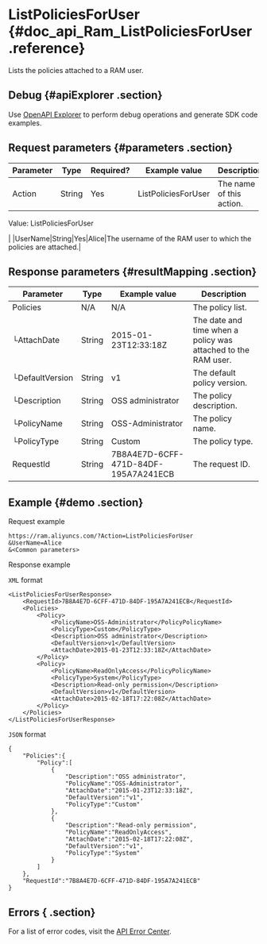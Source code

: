# ListPoliciesForUser {#doc_api_Ram_ListPoliciesForUser .reference}

Lists the policies attached to a RAM user.

## Debug {#apiExplorer .section}

Use [OpenAPI Explorer](https://api.aliyun.com/#product=Ram&api=CreateUser) to perform debug operations and generate SDK code examples.

## Request parameters {#parameters .section}

|Parameter|Type|Required?|Example value|Description|
|---------|----|---------|-------------|-----------|
|Action|String|Yes|ListPoliciesForUser| The name of this action.

 Value: ListPoliciesForUser

 |
|UserName|String|Yes|Alice|The username of the RAM user to which the policies are attached.|

## Response parameters {#resultMapping .section}

|Parameter|Type|Example value|Description|
|---------|----|-------------|-----------|
|Policies|N/A|N/A|The policy list.|
|└AttachDate|String|2015-01-23T12:33:18Z|The date and time when a policy was attached to the RAM user.|
|└DefaultVersion|String|v1|The default policy version.|
|└Description|String|OSS administrator|The policy description.|
|└PolicyName|String|OSS-Administrator|The policy name.|
|└PolicyType|String|Custom|The policy type.|
|RequestId|String|7B8A4E7D-6CFF-471D-84DF-195A7A241ECB|The request ID.|

## Example {#demo .section}

Request example

``` {#request_demo}
https://ram.aliyuncs.com/?Action=ListPoliciesForUser
&UserName=Alice
&<Common parameters>
```

Response example

`XML` format

``` {#xml_return_success_demo}
<ListPoliciesForUserResponse>
    <RequestId>7B8A4E7D-6CFF-471D-84DF-195A7A241ECB</RequestId>
    <Policies>
        <Policy>
            <PolicyName>OSS-Administrator</PolicyPolicyName>
            <PolicyType>Custom</PolicyType>
            <Description>OSS administrator</Description>
            <DefaultVersion>v1</DefaultVersion>
            <AttachDate>2015-01-23T12:33:18Z</AttachDate>
        </Policy>
        <Policy>
            <PolicyName>ReadOnlyAccess</PolicyPolicyName>
            <PolicyType>System</PolicyType>
            <Description>Read-only permission</Description>
            <DefaultVersion>v1</DefaultVersion>
            <AttachDate>2015-02-18T17:22:08Z</AttachDate>
        </Policy>
    </Policies>
</ListPoliciesForUserResponse>
```

`JSON` format

``` {#json_return_success_demo}
{
    "Policies":{
        "Policy":[
            {
                "Description":"OSS administrator",
                "PolicyName":"OSS-Administrator",
                "AttachDate":"2015-01-23T12:33:18Z",
                "DefaultVersion":"v1",
                "PolicyType":"Custom"
            },
            {
                "Description":"Read-only permission",
                "PolicyName":"ReadOnlyAccess",
                "AttachDate":"2015-02-18T17:22:08Z",
                "DefaultVersion":"v1",
                "PolicyType":"System"
            }
        ]
    },
    "RequestId":"7B8A4E7D-6CFF-471D-84DF-195A7A241ECB"
}
```

## Errors { .section}

For a list of error codes, visit the [API Error Center](https://error-center.alibabacloud.com/status/product/Ram?spm=5176.10421674.0.0.29c5cav7cav7Io).

